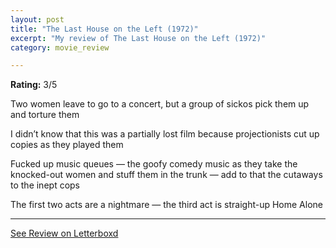 ```yaml
---
layout: post
title: "The Last House on the Left (1972)"
excerpt: "My review of The Last House on the Left (1972)"
category: movie_review

---
```


**Rating:** 3/5

Two women leave to go to a concert, but a group of sickos pick them up and torture them

I didn’t know that this was a partially lost film because projectionists cut up copies as they played them

Fucked up music queues — the goofy comedy music as they take the knocked-out women and stuff them in the trunk — add to that the cutaways to the inept cops

The first two acts are a nightmare — the third act is straight-up Home Alone

<hr>

[See Review on Letterboxd](https://boxd.it/4qeUWz)
